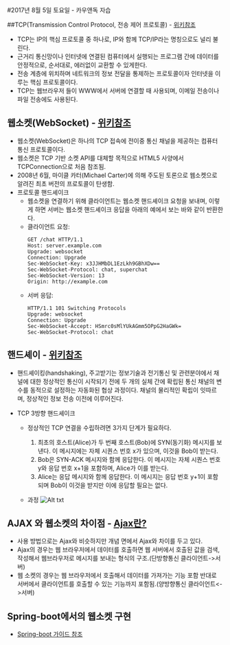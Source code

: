#2017년 8월 5일 토요일 - 카우앤독 자습

##TCP(Transmission Control Protocol, 전송 제어 프로토콜) - [위키참조](https://ko.wikipedia.org/wiki/%EC%A0%84%EC%86%A1_%EC%A0%9C%EC%96%B4_%ED%94%84%EB%A1%9C%ED%86%A0%EC%BD%9C)

* TCP는 IP의 핵심 프로토콜 중 하나로, IP와 함께 TCP/IP라는 명칭으로도 널리 불린다.
* 근거리 통신망이나 인터넷에 연결된 컴퓨터에서 실행되는 프로그램 간에 데이터를 안정적으로, 순서대로, 에러없이 교환할 수 있게한다.
* 전송 계층에 위치하며 네트워크의 정보 전달을 통제하는 프로토콜이자 인터넷을 이루는 핵심 프로토콜이다.
* TCP는 웹브라우저 들이 WWW에서 서버에 연결할 때 사용되며, 이메일 전송이나 파일 전송에도 사용된다.

## 웹소켓(WebSocket) - [위키참조](https://ko.wikipedia.org/wiki/%EC%9B%B9%EC%86%8C%EC%BC%93)

* 웹소켓(WebSocket)은 하나의 TCP 접속에 전이중 통신 채널을 제공하는 컴퓨터 통신 프로토콜이다.
* 웹소켓은 TCP 기반 소켓 API를 대체할 목적으로 HTML5 사양에서 TCPConnection으로 처음 참조됨.
* 2008년 6월, 마이클 카터(Michael Carter)에 의해 주도된 토론으로 웹소켓으로 알려진 최초 버전의 프로토콜이 탄생함.
* 프로토콜 핸드셰이크
  * 웹소켓을 연결하기 위해 클라이언트는 웹소켓 핸드셰이크 요청을 보내며, 이렇게 하면 서버는 웹소켓 핸드셰이크 응답을 아래의 예에서 보는 바와 같이 반환한다.
  * 클라이언트 요청:
    ```
    GET /chat HTTP/1.1
    Host: server.example.com
    Upgrade: websocket
    Connection: Upgrade
    Sec-WebSocket-Key: x3JJHMbDL1EzLkh9GBhXDw==
    Sec-WebSocket-Protocol: chat, superchat
    Sec-WebSocket-Version: 13
    Origin: http://example.com
    ```
  * 서버 응답:
    ```
    HTTP/1.1 101 Switching Protocols
    Upgrade: websocket
    Connection: Upgrade
    Sec-WebSocket-Accept: HSmrc0sMlYUkAGmm5OPpG2HaGWk=
    Sec-WebSocket-Protocol: chat
    ```

##  핸드셰이 - [위키참조](https://ko.wikipedia.org/wiki/%ED%95%B8%EB%93%9C%EC%85%B0%EC%9D%B4%ED%82%B9)

* 핸드셰이킹(handshaking), 주고받기는 정보기술과 전기통신 및 관련분야에서 채널에 대한 정상적인 통신이 시작되기 전에 두 개의 실체 간에 확립된 통신 채널의 변수를 동적으로 설정하는 자동화된 협상 과정이다. 채널의 물리적인 확립이 잇따르며, 정상적인 정보 전송 이전에 이루어진다.

* TCP 3방향 핸드셰이크
  * 정상적인  TCP 연결을 수립하려면 3가지 단계가 필요하다.
    1. 최초의 호스트(Alice)가 두 번째 호스트(Bob)에 SYN(동기화) 메시지를 보낸다. 이 메시지에는 자체 시퀀스 번호 x가 있으며, 이것을 Bob이 받는다.
    2. Bob은 SYN-ACK 메시지와 함께 응답한다. 이 메시지는 자체 시퀀스 번호 y와 응답 번호 x+1을 포함하며, Alice가 이를 받는다.
    3. Alice는 응답 메시지와 함께 응답한다. 이 메시지는 응답 번호 y+1이 포함되며 Bob이 이것을 받지만 이에 응답할 필요는 없다.

  * 과정
    ![Alt txt](https://upload.wikimedia.org/wikipedia/commons/f/f0/Three-way-handshake-example.gif)

## AJAX 와 웹소켓의 차이점 - [Ajax란?](https://ko.wikipedia.org/wiki/Ajax)
* 사용 방법으로는 Ajax와 비슷하지만 개념 면에서 Ajax와 차이를 두고 있다.
* Ajax의 경우는 웹 브라우저에서 데이터를 호출하면 웹 서버에서 호출된 값을 검색, 작성해서 웹브라우저로 메시지를 보내는 형식의 구조.(단방향통신 클라이언트->서버)
* 웹 소켓의 경우는 웹 브라우저에서 호출해서 데이터를 가져가는 기능 포함 반대로 서버에서 클라이언트를 호출할 수 있는 기능까지 포함됨.(양방향통신 클라이언트<->서버)

## Spring-boot에서의 웹소켓 구현
  * [Spring-boot 가이드 참조 ](https://spring.io/guides/gs/messaging-stomp-websocket/)
